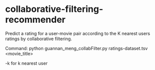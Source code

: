 # collaborative-filtering-recommender
Predict a rating for a user-movie pair according to the K nearest users ratings by collaborative filtering.

Command: python guannan_meng_collabFilter.py ratings-dataset.tsv <username> <movie_title> <k>

-k for k nearest user
